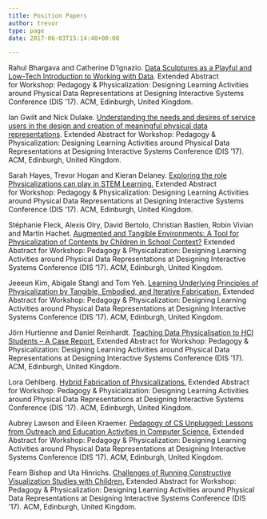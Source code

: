 ```yaml
---
title: Position Papers
author: trevor
type: page
date: 2017-06-03T15:14:48+00:00

---
```

Rahul Bhargava and Catherine D&rsquo;Ignazio. [Data Sculptures as a Playful and Low-Tech Introduction to Working with Data][1]. Extended Abstract for&nbsp;Workshop: Pedagogy & Physicalization: Designing Learning Activities around Physical Data Representations at Designing Interactive Systems Conference&nbsp;(DIS &rsquo;17). ACM, Edinburgh, United Kingdom. 

Ian Gwilt and Nick Dulake. [Understanding the needs and desires of service users in the design and creation of meaningful physical data representations][2]. Extended Abstract for&nbsp;Workshop: Pedagogy & Physicalization: Designing Learning Activities around Physical Data Representations at Designing Interactive Systems Conference&nbsp;(DIS &rsquo;17). ACM, Edinburgh, United Kingdom. 

Sarah Hayes, Trevor Hogan and Kieran Delaney. [Exploring the role Physicalizations can play in STEM Learning.][3] Extended Abstract for&nbsp;Workshop: Pedagogy & Physicalization: Designing Learning Activities around Physical Data Representations at Designing Interactive Systems Conference&nbsp;(DIS &rsquo;17). ACM, Edinburgh, United Kingdom. 

St&eacute;phanie Fleck, Alexis Olry, David Bertolo, Christian Bastien, Robin Vivian and Martin Hachet. [Augmented and Tangible Environments: A Tool for Physicalization of Contents by Children in School Context?][4] Extended Abstract for&nbsp;Workshop: Pedagogy & Physicalization: Designing Learning Activities around Physical Data Representations at Designing Interactive Systems Conference&nbsp;(DIS &rsquo;17). ACM, Edinburgh, United Kingdom. 

Jeeeun Kim, Abigale Stangl and Tom Yeh. [Learning Underlying Principles of Physicalization by Tangible, Embodied, and Iterative Fabrication.][5] Extended Abstract for&nbsp;Workshop: Pedagogy & Physicalization: Designing Learning Activities around Physical Data Representations at Designing Interactive Systems Conference&nbsp;(DIS &rsquo;17). ACM, Edinburgh, United Kingdom. 

J&ouml;rn Hurtienne and Daniel Reinhardt. [Teaching Data Physicalisation to HCI Students &ndash; A Case Report.][6] Extended Abstract for&nbsp;Workshop: Pedagogy & Physicalization: Designing Learning Activities around Physical Data Representations at Designing Interactive Systems Conference&nbsp;(DIS &rsquo;17). ACM, Edinburgh, United Kingdom. 

Lora Oehlberg. [Hybrid Fabrication of Physicalizations.][7] Extended Abstract for&nbsp;Workshop: Pedagogy & Physicalization: Designing Learning Activities around Physical Data Representations at Designing Interactive Systems Conference&nbsp;(DIS &rsquo;17). ACM, Edinburgh, United Kingdom. 

Aubrey Lawson and Eileen Kraemer. [Pedagogy of CS Unplugged: Lessons from Outreach and Education Activities in Computer Science.][8] Extended Abstract for&nbsp;Workshop: Pedagogy & Physicalization: Designing Learning Activities around Physical Data Representations at Designing Interactive Systems Conference&nbsp;(DIS &rsquo;17). ACM, Edinburgh, United Kingdom. 

Fearn Bishop and Uta Hinrichs. [Challenges of Running Constructive Visualization Studies with Children.][9] Extended Abstract for&nbsp;Workshop: Pedagogy & Physicalization: Designing Learning Activities around Physical Data Representations at Designing Interactive Systems Conference&nbsp;(DIS &rsquo;17). ACM, Edinburgh, United Kingdom.

 [1]: /uploads-old/2017/06/Data_Phys_2017_Workshop-rev2.pdf
 [2]: /uploads-old/2017/06/data_workshop_igwilt_AW.pdf
 [3]: /uploads-old/2017/06/DataPhysWS_PositionPaper_vF_CR.pdf
 [4]: /uploads-old/2017/06/DIS-17-_-Augmented-and-Tangible-interfaces_A-Tool-for-physicalization-VF.pdf
 [5]: /uploads-old/2017/06/dis2017-workshop_JK.pdf
 [6]: /uploads-old/2017/06/DISS2017_DataPhys_Position_final_170528.pdf
 [7]: /uploads-old/2017/06/HybridFabricationofPhysicalization-DIS2016Workshop.pdf
 [8]: /uploads-old/2017/06/Lawson_Kraemer_abstract.pdf
 [9]: /uploads-old/2017/06/TokenWorkshopCamera.pdf